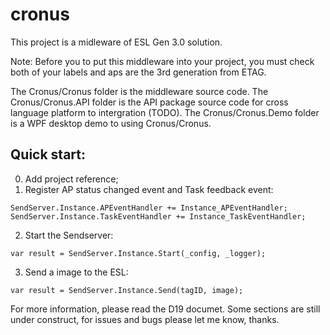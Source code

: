 # cronus
This project is a midleware of ESL Gen 3.0 solution.

Note: Before you to put this middleware into your project, you must check both of your labels and aps are the 3rd generation from ETAG.

The Cronus/Cronus folder is the middleware source code.
The Cronus/Cronus.API folder is the API package source code for cross language platform to intergration (TODO).
The Cronus/Cronus.Demo folder is a WPF desktop demo to using Cronus/Cronus.

## Quick start:
0. Add project reference;
1. Register AP status changed event and Task feedback event:
```
SendServer.Instance.APEventHandler += Instance_APEventHandler;
SendServer.Instance.TaskEventHandler += Instance_TaskEventHandler;
```
2. Start the Sendserver:
```
var result = SendServer.Instance.Start(_config, _logger);
```
3. Send a image to the ESL:
```
var result = SendServer.Instance.Send(tagID, image);
```

For more information, please read the D19 documet.
Some sections are still under construct, for issues and bugs please let me know, thanks.
